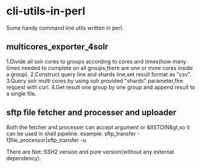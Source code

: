 cli-utils-in-perl
=================
Some handy command line utils written in perl.


multicores_exporter_4solr
-------------------------
1.Divide all solr cores to groups according to cores and times(how many times needed to complete on all groups,there are one or more cores inside a group).
2.Construct query line and shards line,set result format as "csv".
3.Query solr multi cores by using solr provided "shards" parameter,fire request with curl.
4.Get result one group by one group and append result to a single file.

sftp file fetcher and processer and uploader
--------------------------------------------
Both the fetcher and processer can accept argument or &ltSTDIN&gt,so it can be used in shell pipeline.
example:
sftp_transfer  -f|file_processor|sftp_transfer -u

There are Net::SSH2 version and pure version(without any external dependency).

